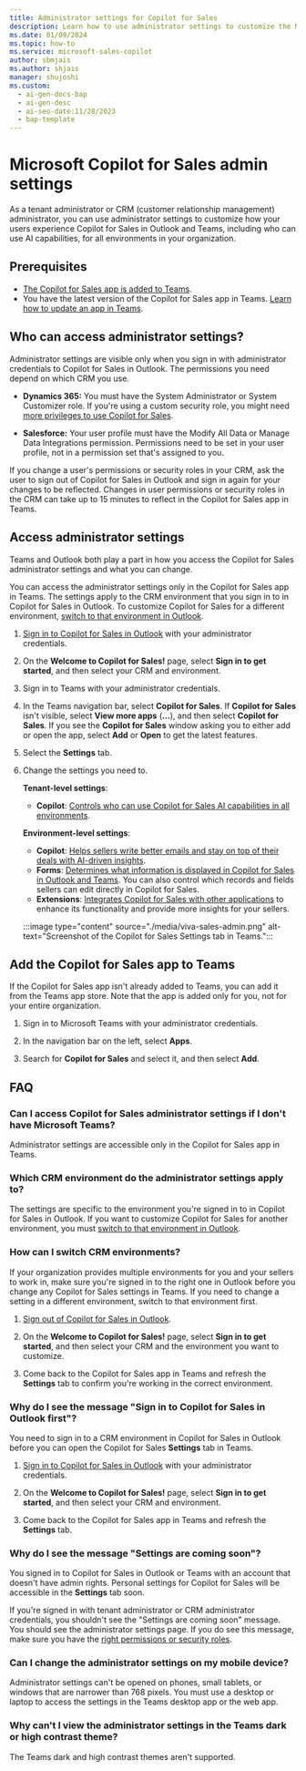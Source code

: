 ```yaml
---
title: Administrator settings for Copilot for Sales
description: Learn how to use administrator settings to customize the Microsoft Copilot for Sales experience in Outlook and Teams.
ms.date: 01/09/2024
ms.topic: how-to
ms.service: microsoft-sales-copilot
author: sbmjais
ms.author: shjais
manager: shujoshi
ms.custom:
  - ai-gen-docs-bap
  - ai-gen-desc
  - ai-seo-date:11/28/2023
  - bap-template
---
```


# Microsoft Copilot for Sales admin settings

As a tenant administrator or CRM (customer relationship management) administrator, you can use administrator settings to customize how your users experience Copilot for Sales in Outlook and Teams, including who can use AI capabilities, for all environments in your organization.

## Prerequisites

- [The Copilot for Sales app is added to Teams](#add-the-copilot-for-sales-app-to-teams).
- You have the latest version of the Copilot for Sales app in Teams. [Learn how to update an app in Teams](https://support.microsoft.com/office/update-an-app-in-teams-3d53d136-5c5d-4dfa-9602-01e6fdd8015b).

## Who can access administrator settings?

Administrator settings are visible only when you sign in with administrator credentials to Copilot for Sales in Outlook. The permissions you need depend on which CRM you use.

- **Dynamics 365:** You must have the System Administrator or System Customizer role. If you're using a custom security role, you might need [more privileges to use Copilot for Sales](install-viva-sales.md#additional-privileges-required-for-dynamics-365-customers).

- **Salesforce:** Your user profile must have the Modify All Data or Manage Data Integrations permission. Permissions need to be set in your user profile, not in a permission set that's assigned to you.

If you change a user's permissions or security roles in your CRM, ask the user to sign out of Copilot for Sales in Outlook and sign in again for your changes to be reflected. Changes in user permissions or security roles in the CRM can take up to 15 minutes to reflect in the Copilot for Sales app in Teams.

## Access administrator settings

Teams and Outlook both play a part in how you access the Copilot for Sales administrator settings and what you can change.

You can access the administrator settings only in the Copilot for Sales app in Teams. The settings apply to the CRM environment that you sign in to in Copilot for Sales in Outlook. To customize Copilot for Sales for a different environment, [switch to that environment in Outlook](#how-can-i-switch-crm-environments).

1. [Sign in to Copilot for Sales in Outlook](use-sales-copilot-outlook.md) with your administrator credentials.

1. On the **Welcome to Copilot for Sales!** page, select **Sign in to get started**, and then select your CRM and environment.

1. Sign in to Teams with your administrator credentials.

1. In the Teams navigation bar, select **Copilot for Sales**. If **Copilot for Sales** isn't visible, select **View more apps** (**&hellip;**), and then select **Copilot for Sales**. If you see the **Copilot for Sales** window asking you to either add or open the app, select **Add** or **Open** to get the latest features.

1. Select the **Settings** tab.

1. Change the settings you need to.

    **Tenant-level settings**:

      - **Copilot**: [Controls who can use Copilot for Sales AI capabilities in all environments](./suggested-replies.md#turn-on-copilot-ai-features-for-your-organization).

    **Environment-level settings**:

      - **Copilot**: [Helps sellers write better emails and stay on top of their deals with AI-driven insights](suggested-replies.md#turn-on-copilot-ai-features-in-your-environment).
      - **Forms**: [Determines what information is displayed in Copilot for Sales in Outlook and Teams](customize-forms-and-fields.md). You can also control which records and fields sellers can edit directly in Copilot for Sales.
      - **Extensions**: [Integrates Copilot for Sales with other applications](use-extensions.md) to enhance its functionality and provide more insights for your sellers.

    :::image type="content" source="./media/viva-sales-admin.png" alt-text="Screenshot of the Copilot for Sales Settings tab in Teams.":::

## Add the Copilot for Sales app to Teams

If the Copilot for Sales app isn't already added to Teams, you can add it from the Teams app store. Note that the app is added only for you, not for your entire organization.

1. Sign in to Microsoft Teams with your administrator credentials.

2. In the navigation bar on the left, select **Apps**.

3. Search for **Copilot for Sales** and select it, and then select **Add**.

## FAQ

### Can I access Copilot for Sales administrator settings if I don't have Microsoft Teams?

Administrator settings are accessible only in the Copilot for Sales app in Teams.

### Which CRM environment do the administrator settings apply to?

The settings are specific to the environment you're signed in to in Copilot for Sales in Outlook. If you want to customize Copilot for Sales for another environment, you must [switch to that environment in Outlook](#how-can-i-switch-crm-environments).

### How can I switch CRM environments?

If your organization provides multiple environments for you and your sellers to work in, make sure you're signed in to the right one in Outlook before you change any Copilot for Sales settings in Teams. If you need to change a setting in a different environment, switch to that environment first.

1. [Sign out of Copilot for Sales in Outlook](sign-out-sales-copilot.md).

1. On the **Welcome to Copilot for Sales!** page, select **Sign in to get started**, and then select your CRM and the environment you want to customize.

1. Come back to the Copilot for Sales app in Teams and refresh the **Settings** tab to confirm you're working in the correct environment.

### Why do I see the message "Sign in to Copilot for Sales in Outlook first"?

You need to sign in to a CRM environment in Copilot for Sales in Outlook before you can open the Copilot for Sales **Settings** tab in Teams.

1. [Sign in to Copilot for Sales in Outlook](use-sales-copilot-outlook.md) with your administrator credentials.

1. On the **Welcome to Copilot for Sales!** page, select **Sign in to get started**, and then select your CRM and environment.

1. Come back to the Copilot for Sales app in Teams and refresh the **Settings** tab.

### Why do I see the message "Settings are coming soon"?

You signed in to Copilot for Sales in Outlook or Teams with an account that doesn't have admin rights. Personal settings for Copilot for Sales will be accessible in the **Settings** tab soon.

If you're signed in with tenant administrator or CRM administrator credentials, you shouldn't see the "Settings are coming soon" message. You should see the administrator settings page. If you do see this message, make sure you have the [right permissions or security roles](#who-can-access-administrator-settings).

### Can I change the administrator settings on my mobile device?

Administrator settings can't be opened on phones, small tablets, or windows that are narrower than 768 pixels. You must use a desktop or laptop to access the settings in the Teams desktop app or the web app.

### Why can't I view the administrator settings in the Teams dark or high contrast theme?

The Teams dark and high contrast themes aren't supported.
